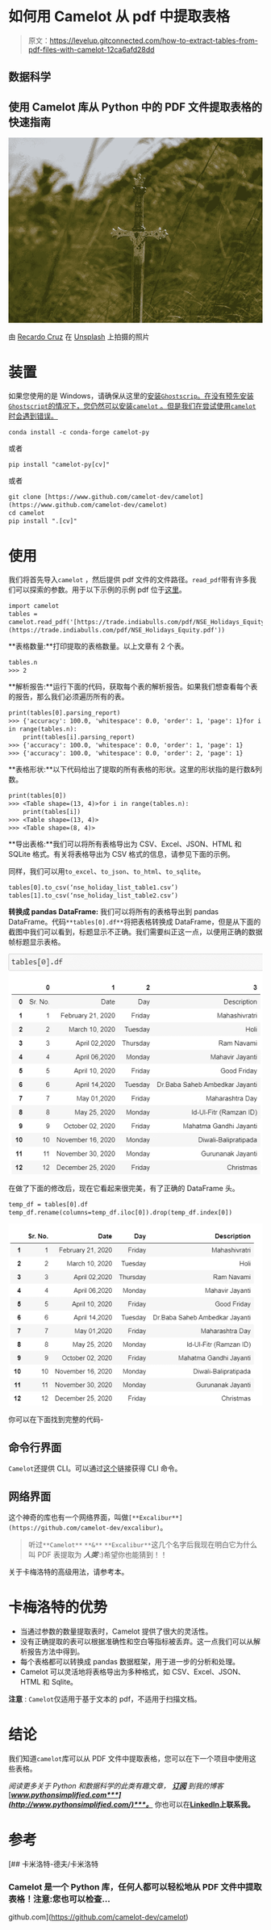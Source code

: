 # 如何用 Camelot 从 pdf 中提取表格

> 原文：<https://levelup.gitconnected.com/how-to-extract-tables-from-pdf-files-with-camelot-12ca6afd28dd>

## 数据科学

## 使用 Camelot 库从 Python 中的 PDF 文件提取表格的快速指南

![](img/83858f5a9308d4507e040359ab9fc751.png)

由 [Recardo Cruz](https://unsplash.com/@mavrick) 在 [Unsplash](https://unsplash.com/photos/P8LZaU52NME) 上拍摄的照片

# 装置

如果您使用的是 Windows，请确保从这里的[安装`Ghostscrip`。在没有预先安装`Ghostscript`的情况下，您仍然可以安装`camelot` 。但是我们在尝试使用`camelot`时会遇到错误。](https://www.ghostscript.com/download/gsdnld.html)

```
conda install -c conda-forge camelot-py
```

或者

```
pip install "camelot-py[cv]"
```

或者

```
git clone [https://www.github.com/camelot-dev/camelot](https://www.github.com/camelot-dev/camelot)
cd camelot
pip install ".[cv]"
```

# 使用

我们将首先导入`camelot` ，然后提供 pdf 文件的文件路径。`read_pdf`带有许多我们可以探索的参数。用于以下示例的示例 pdf 位于[这里](https://trade.indiabulls.com/pdf/NSE_Holidays_Equity.pdf)。

```
import camelot
tables = camelot.read_pdf('[https://trade.indiabulls.com/pdf/NSE_Holidays_Equity.pdf'](https://trade.indiabulls.com/pdf/NSE_Holidays_Equity.pdf'))
```

**表格数量:**打印提取的表格数量。以上文章有 2 个表。

```
tables.n
>>> 2
```

**解析报告:**运行下面的代码，获取每个表的解析报告。如果我们想查看每个表的报告，那么我们必须遍历所有的表。

```
print(tables[0].parsing_report)
>>> {'accuracy': 100.0, 'whitespace': 0.0, 'order': 1, 'page': 1}for i in range(tables.n):
    print(tables[i].parsing_report)
>>> {'accuracy': 100.0, 'whitespace': 0.0, 'order': 1, 'page': 1}
>>> {'accuracy': 100.0, 'whitespace': 0.0, 'order': 2, 'page': 1}
```

**表格形状:**以下代码给出了提取的所有表格的形状。这里的形状指的是行数&列数。

```
print(tables[0])
>>> <Table shape=(13, 4)>for i in range(tables.n):
    print(tables[i])
>>> <Table shape=(13, 4)>
>>> <Table shape=(8, 4)>
```

**导出表格:**我们可以将所有表格导出为 CSV、Excel、JSON、HTML 和 SQLite 格式。有关将表格导出为 CSV 格式的信息，请参见下面的示例。

同样，我们可以用`to_excel`、`to_json`、`to_html`、`to_sqlite`。

```
tables[0].to_csv(‘nse_holiday_list_table1.csv’)
tables[1].to_csv(‘nse_holiday_list_table2.csv’)
```

**转换成 pandas DataFrame:** 我们可以将所有的表格导出到 pandas DataFrame。代码`**tables[0].df**`将把表格转换成 DataFrame，但是从下面的截图中我们可以看到，标题显示不正确。我们需要纠正这一点，以便用正确的数据帧标题显示表格。

![](img/4b74414dc8afd0d97969764ea900898c.png)

在做了下面的修改后，现在它看起来很完美，有了正确的 DataFrame 头。

```
temp_df = tables[0].df 
temp_df.rename(columns=temp_df.iloc[0]).drop(temp_df.index[0])
```

![](img/90fbcbde584300c987806b2525b84ecf.png)

你可以在下面找到完整的代码-

## 命令行界面

`Camelot`还提供 CLI。可以通过[这个](https://camelot-py.readthedocs.io/en/master/user/cli.html)链接获得 CLI 命令。

## 网络界面

这个神奇的库也有一个网络界面，叫做`[**Excalibur**](https://github.com/camelot-dev/excalibur)`。

> 听过`**Camelot**` `**&**` `**Excalibur**`这几个名字后我现在明白它为什么叫 PDF 表提取为 ***人类***’:)希望你也能猜到！！

关于卡梅洛特的高级用法，请参考本。

# 卡梅洛特的优势

*   当通过参数的数量提取表时，Camelot 提供了很大的灵活性。
*   没有正确提取的表可以根据准确性和空白等指标被丢弃。这一点我们可以从解析报告方法中得到。
*   每个表格都可以转换成 pandas 数据框架，用于进一步的分析和处理。
*   Camelot 可以灵活地将表格导出为多种格式，如 CSV、Excel、JSON、HTML 和 Sqlite。

**注意** : `Camelot`仅适用于基于文本的 pdf，不适用于扫描文档。

# 结论

我们知道`camelot`库可以从 PDF 文件中提取表格，您可以在下一个项目中使用这些表格。

*阅读更多关于 Python 和数据科学的此类有趣文章，* [***订阅***](https://pythonsimplified.com/home/) *到我的博客*[***www.pythonsimplified.com***](http://www.pythonsimplified.com/)***。*** 你也可以在[**LinkedIn**](https://www.linkedin.com/in/chetanambi/)**上联系我。**

# 参考

[](https://github.com/camelot-dev/camelot) [## 卡米洛特-德夫/卡米洛特

### Camelot 是一个 Python 库，任何人都可以轻松地从 PDF 文件中提取表格！注意:您也可以检查…

github.com](https://github.com/camelot-dev/camelot)